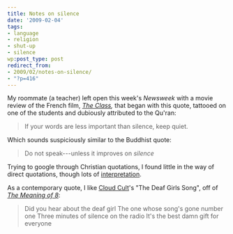 ```yaml
---
title: Notes on silence
date: '2009-02-04'
tags:
- language
- religion
- shut-up
- silence
wp:post_type: post
redirect_from:
- 2009/02/notes-on-silence/
- "?p=416"
---
```


My roommate (a teacher) left open this week's _Newsweek_ with a movie review of the French film, _[The Class](http://www.newsweek.com/id/182529),_ that began with this quote, tattooed on one of the students and dubiously attributed to the Qu'ran:

> If your words are less important than silence, keep quiet.

Which sounds suspiciously similar to the Buddhist quote:

> Do not speak---unless it improves on _silence_

Trying to google through Christian quotations, I found little in the way of direct quotations, though lots of [interpretation](http://www.therealpresence.org/chapel/howtoflw.htm). 

As a contemporary quote, I like [Cloud Cult](http://www.cloudcult.com/)'s "The Deaf Girls Song", off of _[The Meaning of 8](http://www.amazon.com/Meaning-8-Cloud-Cult/dp/B000NQR7RK)_:

> Did you hear about the deaf girl
The one whose song's gone number one
Three minutes of silence on the radio
It's the best damn gift for everyone
